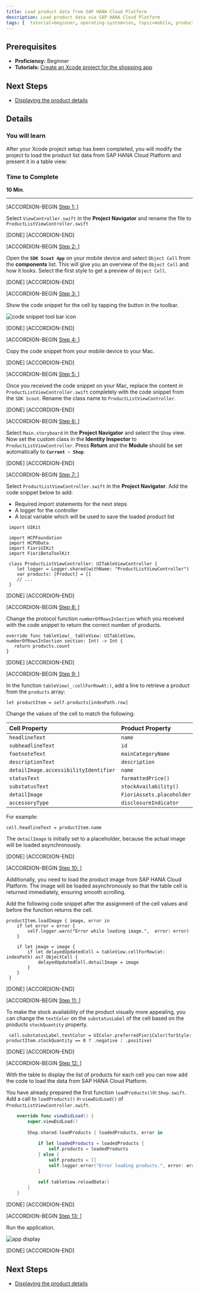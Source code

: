 ```yaml
---
title: Load product data from SAP HANA Cloud Platform
description: Load product data via SAP HANA Cloud Platform
tags: [  tutorial>beginner, operating-system>ios, topic>mobile, products>sap-hana-cloud-platform ]
---
```

## Prerequisites  
 - **Proficiency:** Beginner
 - **Tutorials:** [Create an Xcode project for the shopping app](http://go.sap.com/developer/tutorials/ios-shopping-create-project.html)

## Next Steps
 - [Displaying the product details](http://go.sap.com/developer/tutorials/ios-shopping-display-details.html)

## Details
### You will learn  
After your Xcode project setup has been completed, you will modify the project to load the product list data from SAP HANA Cloud Platform and present it in a table view:

### Time to Complete
**10 Min**.

---

[ACCORDION-BEGIN [Step 1: ]( )]

Select `ViewController.swift` in the **Project Navigator** and rename the file to `ProductListViewController.swift`

[DONE]
[ACCORDION-END]

[ACCORDION-BEGIN [Step 2: ]( )]

Open the **`SDK Scout App`** on your mobile device and select `Object Cell` from the **components** list. This will give you an overview of the `Object Cell` and how it looks. Select the first style to get a preview of `Object Cell`.


[DONE]
[ACCORDION-END]


[ACCORDION-BEGIN [Step 3: ]( )]

Show the code snippet for the cell by tapping the button in the toolbar.

![code snippet tool bar icon](2-3.png)

[DONE]
[ACCORDION-END]

[ACCORDION-BEGIN [Step 4: ]( )]

Copy the code snippet from your mobile device to your Mac.

[DONE]
[ACCORDION-END]

[ACCORDION-BEGIN [Step 5: ]( )]

Once you received the code snippet on your Mac, replace the content in `ProductListViewController.swift` completely with the code snippet from the `SDK Scout`. Rename the class name to `ProductListViewController`.

[DONE]
[ACCORDION-END]

[ACCORDION-BEGIN [Step 6: ]( )]

Select `Main.storyboard` in the **Project Navigator** and select the `Shop` view. Now set the custom class in the **Identity Inspector** to `ProductListViewController`. Press **Return** and the **Module** should be set automatically to **`Current - Shop`**.

[DONE]
[ACCORDION-END]

[ACCORDION-BEGIN [Step 7: ]( )]

Select `ProductListViewController.swift` in the **Project Navigator**. Add the code snippet below to add:

 - Required import statements for the next steps
 - A logger for the controller 
 - A local variable which will be used to save the loaded product list


```
 import UIKit

 import HCPFoundation
 import HCPOData
 import FioriUIKit
 import FioriBetaToolKit

 class ProductListViewController: UITableViewController {
    let logger = Logger.shared(withName: "ProductListViewController")
    var products: [Product] = []
    // ...
 }
```

[DONE]
[ACCORDION-END]

[ACCORDION-BEGIN [Step 8: ]( )]

Change the protocol function `numberOfRowsInSection` which you received with the code snippet to return the correct number of products.

 ```
 override func tableView(_ tableView: UITableView, numberOfRowsInSection section: Int) -> Int {
    return products.count
 }
 ```

[DONE]
[ACCORDION-END]


[ACCORDION-BEGIN [Step 9: ]( )]

In the function `tableView(_:cellForRowAt:)`, add a line to retrieve a product from the `products` array:

 ```
 let productItem = self.products[indexPath.row]
 ```
 
Change the values of the cell to match the following:

Cell Property     | Product Property   |  
:---------------- | :----------------  | 
`headlineText`    | `name`             | 
`subheadlineText` | `id`               | 
`footnoteText`    | `mainCategoryName` | 
`descriptionText` | `description`      | 
`detailImage.accessibilityIdentifier`  | `name`      | 
`statusText`      | `formattedPrice()` | 
`substatusText` 	 | `stockAvailability()` | 
`detailImage`	    | `FioriAssets.placeholder` | 
`accessoryType`  | `disclosureIndicator` |

For example:

 ```
 cell.headlineText = productItem.name
 ```
 
The `detailImage` is initially set to a placeholder, because the actual image will be loaded asynchronously.
 
[DONE]
[ACCORDION-END]


[ACCORDION-BEGIN [Step 10: ]( )]

Additionally, you need to load the product image from SAP HANA Cloud Platform. The image will be loaded asynchronously so that the table cell is returned immediately, ensuring smooth scrolling. 

Add the following code snippet after the assignment of the cell values and before the function returns the cell.

```
productItem.loadImage { image, error in
    if let error = error {
        self.logger.warn("Error while loading image.",  error: error)
    }
            
    if let image = image {
        if let delayedUpdatedCell = tableView.cellForRow(at: indexPath) as? ObjectCell {
            delayedUpdatedCell.detailImage = image
        }
    }
 }
```

[DONE]
[ACCORDION-END]


[ACCORDION-BEGIN [Step 11: ]( )]

To make the stock availability of the product visually more appealing, you can change the `textColor` on the `substatusLabel` of the cell based on the products `stockQuantity` property.

```
 cell.substatusLabel.textColor = UIColor.preferredFioriColor(forStyle: productItem.stockQuantity == 0 ? .negative : .positive)
```
 
[DONE]
[ACCORDION-END]


[ACCORDION-BEGIN [Step 12: ]( )]

With the table to display the list of products for each cell you can now add the code to load the data from SAP HANA Cloud Platform. 

You have already prepared the first function `loadProducts()`in `Shop.swift`. Add a call to `loadProducts()` in `viewDidLoad()` of `ProductListViewController.swift`.


```swift
    override func viewDidLoad() {
        super.viewDidLoad()
        
        Shop.shared.loadProducts { loadedProducts, error in
            
            if let loadedProducts = loadedProducts {
                self.products = loadedProducts
            } else {
                self.products = []
                self.logger.error("Error loading products.", error: error)
            }
            
            self.tableView.reloadData()
        }
    }
```

[DONE]
[ACCORDION-END]


[ACCORDION-BEGIN [Step 13: ]( )]

Run the application.

![app display](2-13.png)

[DONE]
[ACCORDION-END]


## Next Steps
 - [Displaying the product details](http://go.sap.com/developer/tutorials/ios-shopping-display-details.html)
